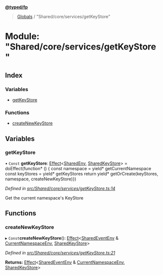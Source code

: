 **[@typed/fp](../README.md)**

> [Globals](../globals.md) / "Shared/core/services/getKeyStore"

# Module: "Shared/core/services/getKeyStore"

## Index

### Variables

* [getKeyStore](_shared_core_services_getkeystore_.md#getkeystore)

### Functions

* [createNewKeyStore](_shared_core_services_getkeystore_.md#createnewkeystore)

## Variables

### getKeyStore

• `Const` **getKeyStore**: [Effect](_effect_effect_.effect.md)\<[SharedEnv](../interfaces/_shared_core_services_sharedenv_.sharedenv.md), [SharedKeyStore](../interfaces/_shared_core_model_sharedkeystore_.sharedkeystore.md)> = doEffect(function* () { const namespace = yield* getCurrentNamespace const keyStores = yield* getKeyStores return yield* getOrCreate(keyStores, namespace, createNewKeyStore)})

*Defined in [src/Shared/core/services/getKeyStore.ts:14](https://github.com/TylorS/typed-fp/blob/f27ba3e/src/Shared/core/services/getKeyStore.ts#L14)*

Get the current namespace's KeyStore

## Functions

### createNewKeyStore

▸ `Const`**createNewKeyStore**(): [Effect](_effect_effect_.effect.md)\<[SharedEventEnv](../interfaces/_shared_core_events_sharedeventenv_.sharedeventenv.md) & [CurrentNamespaceEnv](../interfaces/_shared_core_services_currentnamespaceenv_.currentnamespaceenv.md), [SharedKeyStore](../interfaces/_shared_core_model_sharedkeystore_.sharedkeystore.md)>

*Defined in [src/Shared/core/services/getKeyStore.ts:21](https://github.com/TylorS/typed-fp/blob/f27ba3e/src/Shared/core/services/getKeyStore.ts#L21)*

**Returns:** [Effect](_effect_effect_.effect.md)\<[SharedEventEnv](../interfaces/_shared_core_events_sharedeventenv_.sharedeventenv.md) & [CurrentNamespaceEnv](../interfaces/_shared_core_services_currentnamespaceenv_.currentnamespaceenv.md), [SharedKeyStore](../interfaces/_shared_core_model_sharedkeystore_.sharedkeystore.md)>
